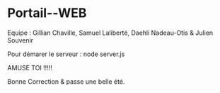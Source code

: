 # Portail--WEB

Equipe :  Gillian Chaville, Samuel Laliberté, Daehli Nadeau-Otis & Julien Souvenir

Pour démarer le serveur : node server.js

AMUSE TOI !!!!!

Bonne Correction & passe une belle été. 
